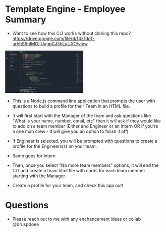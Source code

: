 # Template Engine - Employee Summary

- Want to see how this CLI works without cloning this repo?
  https://drive.google.com/file/d/14z1doT-urhhS5hIMOiIUugpGJ5hLuUXO/view

<img src="template.png" width="50%" height="50%">

- This is a Node.js command line application that prompts the user with questions to build a profile for their Team in an HTML file.

- It will first start with the Manager of the team and ask questions like "What is your name, number, email, etc" then it will ask if they would like to add on a team member (Either and Engineer or an Intern OR if you're a one man crew - it will give you an option to finish it off)

- If Engineer is selected, you will be prompted with questions to create a profile for the Engineers(s) on your team.

- Same goes for Intern

- Then, once you select "No more team members" options, it will end the CLI and create a team.html file with cards for each team member starting with the Manager.

- Create a profile for your team, and check this app out!

# Questions

- Please reach out to me with any enchancement ideas or collab @bruspdoee
